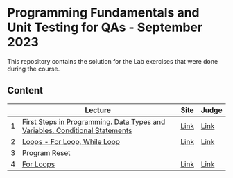 # Programming Fundamentals and Unit Testing for QAs - September 2023

This repository contains the solution for the Lab exercises that were done during the course.

## Content

|   | Lecture                   | Site | Judge |
|---|---------------------------|------|-------|
| 1  | [First Steps in Programming. Data Types and Variables. Conditional Statements](./solutions/01.IntroAndBasicSyntax) | [Link](https://softuni.bg/trainings/4256/programming-fundamentals-and-unit-testing-september-2023#lesson-60017) | [Link](https://judge.softuni.org/Contests/4290/First-Steps-in-Programming-Lab) |
| 2  | [Loops - For Loop, While Loop](./solutions/02.Loops/) | [Link](https://softuni.bg/trainings/4256/programming-fundamentals-and-unit-testing-september-2023#lesson-60020) | [Link](https://judge.softuni.org/Contests/4340/Loops-While-and-For-Loops-Nested-Loops-Lab) |
| 3 | Program Reset
| 4 | [For Loops](./solutions/04.ForLoops/) | [Link](https://softuni.bg/trainings/4256/programming-fundamentals-and-unit-testing-september-2023#lesson-60027) | [Link](https://judge.softuni.org/Contests/4404/For-Loop-Lab) |
